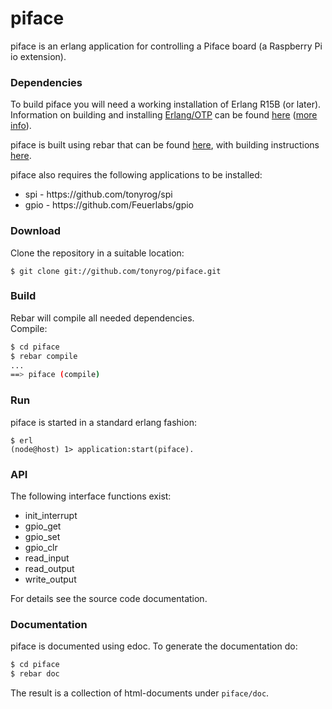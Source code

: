 piface
===========

piface is an erlang application for controlling a Piface board (a Raspberry Pi io extension).

### Dependencies

To build piface you will need a working installation of Erlang R15B (or
later).<br/>
Information on building and installing [Erlang/OTP](http://www.erlang.org)
can be found [here](https://github.com/erlang/otp/wiki/Installation)
([more info](https://github.com/erlang/otp/blob/master/INSTALL.md)).

piface is built using rebar that can be found [here](https://github.com/basho/rebar), with building instructions [here](https://github.com/basho/rebar/wiki/Building-rebar).

piface also requires the following applications to be installed:
<ul>
<li>spi - https://github.com/tonyrog/spi</li>
<li>gpio - https://github.com/Feuerlabs/gpio</li>
</ul>

### Download

Clone the repository in a suitable location:

```
$ git clone git://github.com/tonyrog/piface.git
```
### Build

Rebar will compile all needed dependencies.<br/>
Compile:

```sh
$ cd piface
$ rebar compile
...
==> piface (compile)
```

### Run

piface is started in a standard erlang fashion:

```
$ erl
(node@host) 1> application:start(piface).
```

### API

The following interface functions exist:
<ul>
<li>init_interrupt</li>
<li>gpio_get</li>
<li>gpio_set</li>
<li>gpio_clr</li>
<li>read_input</li>
<li>read_output</li>
<li>write_output</li>
</ul>

For details see the source code documentation.

### Documentation

piface is documented using edoc. To generate the documentation do:

```sh
$ cd piface
$ rebar doc
```
The result is a collection of html-documents under ```piface/doc```.
